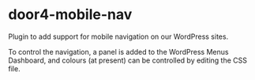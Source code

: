 door4-mobile-nav
================

Plugin to add support for mobile navigation on our WordPress sites.

To control the navigation, a panel is added to the WordPress Menus Dashboard, and colours (at present) can be controlled by editing the CSS file.

